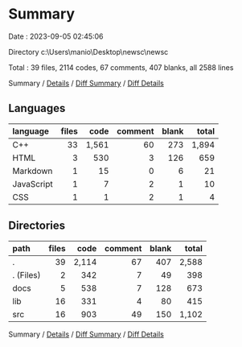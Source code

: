 # Summary

Date : 2023-09-05 02:45:06

Directory c:\\Users\\manio\\Desktop\\newsc\\newsc

Total : 39 files,  2114 codes, 67 comments, 407 blanks, all 2588 lines

Summary / [Details](details.md) / [Diff Summary](diff.md) / [Diff Details](diff-details.md)

## Languages
| language | files | code | comment | blank | total |
| :--- | ---: | ---: | ---: | ---: | ---: |
| C++ | 33 | 1,561 | 60 | 273 | 1,894 |
| HTML | 3 | 530 | 3 | 126 | 659 |
| Markdown | 1 | 15 | 0 | 6 | 21 |
| JavaScript | 1 | 7 | 2 | 1 | 10 |
| CSS | 1 | 1 | 2 | 1 | 4 |

## Directories
| path | files | code | comment | blank | total |
| :--- | ---: | ---: | ---: | ---: | ---: |
| . | 39 | 2,114 | 67 | 407 | 2,588 |
| . (Files) | 2 | 342 | 7 | 49 | 398 |
| docs | 5 | 538 | 7 | 128 | 673 |
| lib | 16 | 331 | 4 | 80 | 415 |
| src | 16 | 903 | 49 | 150 | 1,102 |

Summary / [Details](details.md) / [Diff Summary](diff.md) / [Diff Details](diff-details.md)